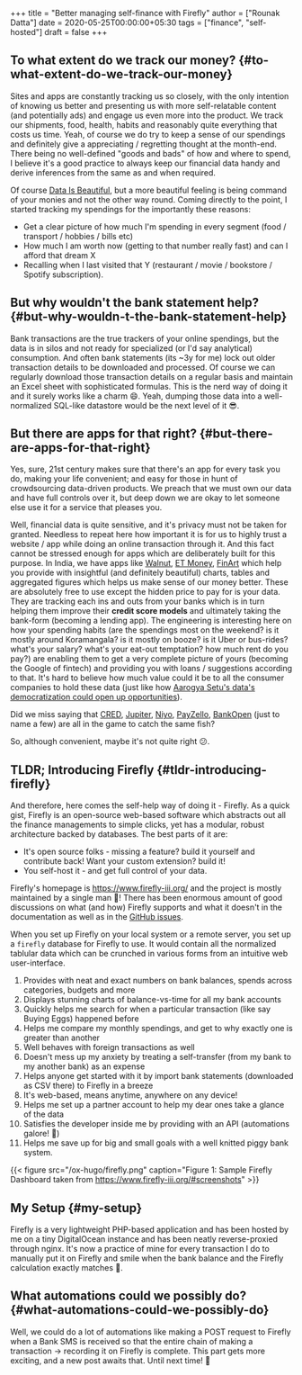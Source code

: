 +++
title = "Better managing self-finance with Firefly"
author = ["Rounak Datta"]
date = 2020-05-25T00:00:00+05:30
tags = ["finance", "self-hosted"]
draft = false
+++

## To what extent do we track our money? {#to-what-extent-do-we-track-our-money}

Sites and apps are constantly tracking us so closely, with the only intention of knowing us better and presenting us with more self-relatable content (and potentially ads) and engage us even more into the product. We track our shipments, food, health, habits and reasonably quite everything that costs us time. Yeah, of course we do try to keep a sense of our spendings and definitely give a appreciating / regretting thought at the month-end. There being no well-defined "goods and bads" of how and where to spend, I believe it's a good practice to always keep our financial data handy and derive inferences from the same as and when required.

Of course [Data Is Beautiful](https://www.reddit.com/r/dataisbeautiful/), but a more beautiful feeling is being command of your monies and not the other way round. Coming directly to the point, I started tracking my spendings for the importantly these reasons:

-   Get a clear picture of how much I'm spending in every segment (food / transport / hobbies / bills etc)
-   How much I am worth now (getting to that number really fast) and can I afford that dream X
-   Recalling when I last visited that Y (restaurant / movie / bookstore / Spotify subscription).


## But why wouldn't the bank statement help? {#but-why-wouldn-t-the-bank-statement-help}

Bank transactions are the true trackers of your online spendings, but the data is in silos and not ready for specialized (or I'd say analytical) consumption. And often bank statements (its ~3y for me) lock out older transaction details to be downloaded and processed. Of course we can regularly download those transaction details on a regular basis and maintain an Excel sheet with sophisticated formulas. This is the nerd way of doing it and it surely works like a charm 😄. Yeah, dumping those data into a well-normalized SQL-like datastore would be the next level of it 😎.


## But there are apps for that right? {#but-there-are-apps-for-that-right}

Yes, sure, 21st century makes sure that there's an app for every task you do, making your life convenient; and easy for those in hunt of crowdsourcing data-driven products. We preach that we must own our data and have full controls over it, but deep down we are okay to let someone else use it for a service that pleases you.

Well, financial data is quite sensitive, and it's privacy must not be taken for granted. Needless to repeat here how important it is for us to highly trust a website / app while doing an online transaction through it. And this fact cannot be stressed enough for apps which are deliberately built for this purpose. In India, we have apps like [Walnut](https://www.getwalnut.com/), [ET Money](https://www.etmoney.com/money-manager), [FinArt](https://www.finart.app/) which help you provide with insightful (and definitely beautiful) charts, tables and aggregated figures which helps us make sense of our money better. These are absolutely free to use except the hidden price to pay for is your data. They are tracking each ins and outs from your banks which is in turn helping them improve their **credit score models** and ultimately taking the bank-form (becoming a lending app). The engineering is interesting here on how your spending habits (are the spendings most on the weekend? is it mostly around Koramangala? is it mostly on booze? is it Uber or bus-rides? what's your salary? what's your eat-out temptation? how much rent do you pay?) are enabling them to get a very complete picture of yours (becoming the Google of fintech) and providing you with loans / suggestions according to that. It's hard to believe how much value could it be to all the consumer companies to hold these data (just like how [Aarogya Setu's data's democratization could open up opportunities](https://the-ken.com/story/the-elite-vc-founder-club-riding-aarogya-setu-to-telemed-domination/)).

Did we miss saying that [CRED](https://www.cred.club/), [Jupiter](https://jupiter.money/), [Niyo](https://www.goniyo.com/), [PayZello](https://payzello.com/), [BankOpen](https://www.bankopen.co/) (just to name a few) are all in the game to catch the same fish?

So, although convenient, maybe it's not quite right 😕.


## TLDR; Introducing Firefly {#tldr-introducing-firefly}

And therefore, here comes the self-help way of doing it - Firefly. As a quick gist, Firefly is an open-source web-based software which abstracts out all the finance managements to simple clicks, yet has a modular, robust architecture backed by databases. The best parts of it are:

-   It's open source folks - missing a feature? build it yourself and contribute back! Want your custom extension? build it!
-   You self-host it - and get full control of your data.

Firefly's homepage is <https://www.firefly-iii.org/> and the project is mostly maintained by a single man 🙏! There has been enormous amount of good discussions on what (and how) Firefly supports and what it doesn't in the documentation as well as in the [GitHub issues](https://github.com/firefly-iii/firefly-iii/issues).

When you set up Firefly on your local system or a remote server, you set up a `firefly` database for Firefly to use. It would contain all the normalized tablular data which can be crunched in various forms from an intuitive web user-interface.

1.  Provides with neat and exact numbers on bank balances, spends across categories, budgets and more
2.  Displays stunning charts of balance-vs-time for all my bank accounts
3.  Quickly helps me search for when a particular transaction (like say Buying Eggs) happened before
4.  Helps me compare my monthly spendings, and get to why exactly one is greater than another
5.  Well behaves with foreign transactions as well
6.  Doesn't mess up my anxiety by treating a self-transfer (from my bank to my another bank) as an expense
7.  Helps anyone get started with it by import bank statements (downloaded as CSV there) to Firefly in a breeze
8.  It's web-based, means anytime, anywhere on any device!
9.  Helps me set up a partner account to help my dear ones take a glance of the data
10. Satisfies the developer inside me by providing with an API (automations galore! 🎉)
11. Helps me save up for big and small goals with a well knitted piggy bank system.

{{< figure src="/ox-hugo/firefly.png" caption="Figure 1: Sample Firefly Dashboard taken from <https://www.firefly-iii.org/#screenshots>" >}}


## My Setup {#my-setup}

Firefly is a very lightweight PHP-based application and has been hosted by me on a tiny DigitalOcean instance and has been neatly reverse-proxied through nginx. It's now a practice of mine for every transaction I do to manually put it on Firefly and smile when the bank balance and the Firefly calculation exactly matches 🙂.


## What automations could we possibly do? {#what-automations-could-we-possibly-do}

Well, we could do a lot of automations like making a POST request to Firefly when a Bank SMS is received so that the entire chain of making a transaction → recording it on Firefly is complete. This part gets more exciting, and a new post awaits that. Until next time! 👋
